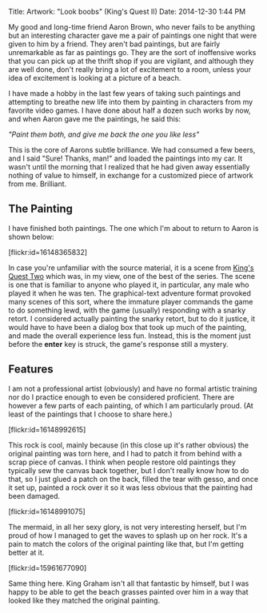 Title: Artwork: "Look boobs" (King's Quest II) 
Date: 2014-12-30 1:44 PM

My good and long-time friend Aaron Brown, who never fails to be anything but an interesting character gave me a pair of paintings one night that were given to him by a friend.  They aren't bad paintings, but are fairly unremarkable as far as paintings go.   They are the sort of inoffensive works that you can pick up at the thrift shop if you are vigilant, and although they are well done, don't really bring a lot of excitement to a room, unless your idea of excitement is looking at a picture of a beach.

I have made a hobby in the last few years of taking such paintings and attempting to breathe new life into them by painting in characters from my favorite video games.  I have done about half a dozen such works by now, and when Aaron gave me the paintings, he said this:

_"Paint them both, and give me back the one you like less"_

This is the core of Aarons subtle brilliance.  We had consumed a few beers, and I said "Sure!  Thanks, man!" and loaded the paintings into my car.  It wasn't until the morning that I realized that he had given away essentially nothing of value to himself, in exchange for a customized piece of artwork from me.  Brilliant.

The Painting
------------

I have finished both paintings.  The one which I'm about to return to Aaron is shown below:

[flickr:id=16148365832]

In case you're unfamiliar with the source material, it is a scene from [King's Quest Two](http://en.wikipedia.org/wiki/King%27s_Quest_II) which was, in my view, one of the best of the series.  The scene is one that is familiar to anyone who played it, in particular, any male who played it when he was ten.  The graphical-text adventure format provoked many scenes of this sort, where the immature player commands the game to do something lewd, with the game (usually) responding with a snarky retort.  I considered actually painting the snarky retort, but to do it justice, it would have to have been a dialog box that took up much of the painting, and made the overall experience less fun.  Instead, this is the moment just before the **enter** key is struck, the game's response still a mystery.

Features
--------
I am not a professional artist (obviously) and have no formal artistic training nor do I practice enough to even be considered proficient.  There are however a few parts of each painting, of which I am particularly proud.  (At least of the paintings that I choose to share here.)

[flickr:id=16148992615]

This rock is cool, mainly because (in this close up it's rather obvious) the original painting was torn here, and I had to patch it from behind with a scrap piece of canvas.  I think when people restore old paintings they typically sew the canvas back together, but I don't really know how to do that, so I just glued a patch on the back, filled the tear with gesso, and once it set up, painted a rock over it so it was less obvious that the painting had been damaged.

[flickr:id=16148991075]

The mermaid, in all her sexy glory, is not very interesting herself, but I'm proud of how I managed to get the waves to splash up on her rock.  It's a pain to match the colors of the original painting like that, but I'm getting better at it.

[flickr:id=15961677090]

Same thing here.  King Graham isn't all that fantastic by himself, but I was happy to be able to get the beach grasses painted over him in a way that looked like they matched the original painting.

